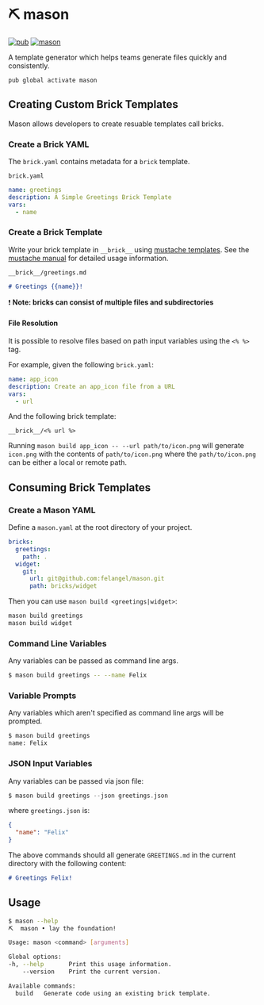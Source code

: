 # ⛏️ mason

[![pub](https://img.shields.io/pub/v/mason.svg)](https://pub.dev/packages/mason)
[![mason](https://github.com/felangel/mason/workflows/mason/badge.svg?branch=master)](https://github.com/felangel/mason/actions)

A template generator which helps teams generate files quickly and consistently.

`pub global activate mason`

## Creating Custom Brick Templates

Mason allows developers to create resuable templates call bricks.

### Create a Brick YAML

The `brick.yaml` contains metadata for a `brick` template.

`brick.yaml`

```yaml
name: greetings
description: A Simple Greetings Brick Template
vars:
  - name
```

### Create a Brick Template

Write your brick template in `__brick__` using [mustache templates](https://mustache.github.io/). See the [mustache manual](https://mustache.github.com/mustache.5.html) for detailed usage information.

`__brick__/greetings.md`

```md
# Greetings {{name}}!
```

❗ **Note: bricks can consist of multiple files and subdirectories**

#### File Resolution

It is possible to resolve files based on path input variables using the `<% %>` tag.

For example, given the following `brick.yaml`:

```yaml
name: app_icon
description: Create an app_icon file from a URL
vars:
  - url
```

And the following brick template:

`__brick__/<% url %>`

Running `mason build app_icon -- --url path/to/icon.png` will generate `icon.png` with the contents of `path/to/icon.png` where the `path/to/icon.png` can be either a local or remote path.

## Consuming Brick Templates

### Create a Mason YAML

Define a `mason.yaml` at the root directory of your project.

```yaml
bricks:
  greetings:
    path: .
  widget:
    git:
      url: git@github.com:felangel/mason.git
      path: bricks/widget
```

Then you can use `mason build <greetings|widget>`:

```sh
mason build greetings
mason build widget
```

### Command Line Variables

Any variables can be passed as command line args.

```sh
$ mason build greetings -- --name Felix
```

### Variable Prompts

Any variables which aren't specified as command line args will be prompted.

```sh
$ mason build greetings
name: Felix
```

### JSON Input Variables

Any variables can be passed via json file:

```dart
$ mason build greetings --json greetings.json
```

where `greetings.json` is:

```json
{
  "name": "Felix"
}
```

The above commands should all generate `GREETINGS.md` in the current directory with the following content:

```md
# Greetings Felix!
```

## Usage

```sh
$ mason --help
⛏️  mason • lay the foundation!

Usage: mason <command> [arguments]

Global options:
-h, --help       Print this usage information.
    --version    Print the current version.

Available commands:
  build   Generate code using an existing brick template.
```
